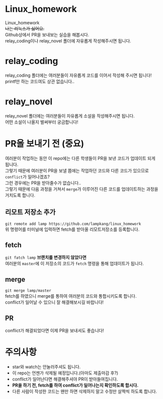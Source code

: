 # Linux_homework
Linux_homework<br />
<del>나는 리눅스가 싫어요.</del><br />
Github상에서 PR을 보내보는 실습을 해봅시다.<br />
relay_coding이나 relay_novel 폴더에 자유롭게 작성해주시면 됩니다.

# relay_coding
relay_coding 폴더에는 여러분들이 자유롭게 코드를 이어서 작성해 주시면 됩니다!<br />
printf만 하는 코드여도 상관 없습니다..

# relay_novel
relay_novel 폴더에는 여러분들이 자유롭게 소설을 작성해주시면 됩니다.<br />
어떤 소설이 나올지 벌써부터 궁금합니다!

# PR을 보내기 전 (중요)<br />
여러분이 작업하는 동안 이 repo에는 다른 학생들이 PR을 보낸 코드가 업데이트 되게 됩니다.<br />
그렇기 때문에 여러분이 PR을 보낼 쯤에는 작업하던 코드와 다른 코드가 있으므로 `conflict`가 일어나겠죠?<br />
그런 경우에는 PR을 받아줄수가 없습니다..<br />
그렇기 때문에 다음 과정을 거쳐서 `merge`가 이루어진 다른 코드를 업데이트하는 과정을 거치도록 합니다.<br />
## 리모트 저장소 추가
`git remote add lamp https://github.com/lampkang/linux_homework`<br />
위 명령어를 터미널에 입력하면 fetch를 받아올 리모트저장소를 등록합니다.<br />

## fetch
`git fatch lamp`
<B>브랜치를 변경하지 않았다면</B> <br />여러분의 `master`에 이 저장소의 코드가 `fetch` 명령을 통해 업데이트가 됩니다.
## merge
`git merge lamp/master`<br />
fetch를 하였으니 merge를 통하여 여러분의 코드와 통합시키도록 합니다.<br />
conflict가 일어날 수 있으니 잘 해결해보시길 바랍니다!
## PR
conflict가 해결되었다면 이제 PR을 보내셔도 좋습니다!

# 주의사항
- star와 watch는 안눌러주셔도 됩니다.<br />
- 이 repo는 언젠가 삭제될 예정입니다.(아마도 제출마감 후?)<br />
- conflict가 일어난다면 해결해주셔야 PR이 받아들여집니다.<br />
- <B>PR을 하기 전, fetch를 하여 conflict가 일어나는지 확인하도록 합시다.</B><br />
- 다른 사람이 작성한 코드는 왠만 하면 삭제하지 말고 수정만 살짝씩 하도록 합니다.
